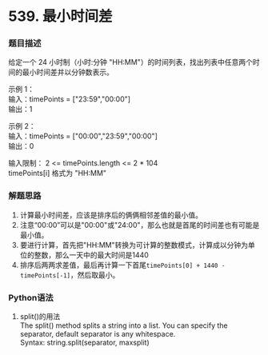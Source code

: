 # 539. 最小时间差
### 题目描述
给定一个 24 小时制（小时:分钟 "HH:MM"）的时间列表，找出列表中任意两个时间的最小时间差并以分钟数表示。

示例 1：<br/>
输入：timePoints = ["23:59","00:00"]<br/>
输出：1<br/>

示例 2：<br/>
输入：timePoints = ["00:00","23:59","00:00"]<br/>
输出：0<br/>
 
输入限制：
2 <= timePoints.length <= 2 * 104<br/>
timePoints[i] 格式为 "HH:MM"

### 解题思路
1. 计算最小时间差，应该是排序后的俩俩相邻差值的最小值。
2. 注意“00:00”可以是"00:00"或"24:00"，那么也就是首尾的时间差也有可能是最小值。
3. 要进行计算，首先把"HH:MM"转换为可计算的整数模式，计算成以分钟为单位的整数，那么一天中的最大时间是1440
4. 排序后两两求差值，最后再计算一下首尾`timePoints[0] + 1440 - timePoints[-1]`，然后取最小。

### Python语法
1. split()的用法<br/>
The split() method splits a string into a list. You can specify the separator, default separator is any whitespace.<br/>
Syntax: string.split(separator, maxsplit)
